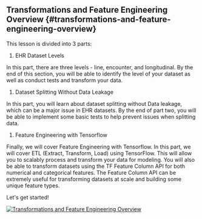 ## Transformations and Feature Engineering Overview {#transformations-and-feature-engineering-overview}

This lesson is divided into 3 parts:

1. EHR Dataset Levels

In this part, there are three levels - line, encounter, and longitudinal. By the end of this section, you will be able to identify the level of your dataset as well as conduct tests and transform your data.

1. Dataset Splitting Without Data Leakage

In this part, you will learn about dataset splitting without Data leakage, which can be a major issue in EHR datasets. By the end of part two, you will be able to implement some basic tests to help prevent issues when splitting data.

1. Feature Engineering with Tensorflow

Finally, we will cover Feature Engineering with Tensorflow. In this part, we will cover ETL \(Extract, Transform, Load\) using TensorFlow. This will allow you to scalably process and transform your data for modeling. You will also be able to transform datasets using the TF Feature Column API for both numerical and categorical features. The Feature Column API can be extremely useful for transforming datasets at scale and building some unique feature types.

Let's get started!

[![](https://video.udacity-data.com/topher/2020/April/5e9089dd_l3-ehr-data-transformations-and-tensorflow-feature-engineering/l3-ehr-data-transformations-and-tensorflow-feature-engineering.jpg "Transformations and Feature Engineering Overview")](https://classroom.udacity.com/nanodegrees/nd320-beta/parts/2ca838f8-e10d-4038-8426-d47eb4a20a62/modules/1644460b-a828-4443-ad8c-bbcca3151a30/lessons/e8ba701a-3efd-4d33-8e73-cbb55ab9a311/concepts/3306dae9-fbca-4e06-a00c-49bcdf9e6099#)




